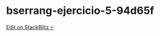 # bserrang-ejercicio-5-94d65f

[Edit on StackBlitz ⚡️](https://stackblitz.com/edit/bserrang-ejercicio-5-94d65f)